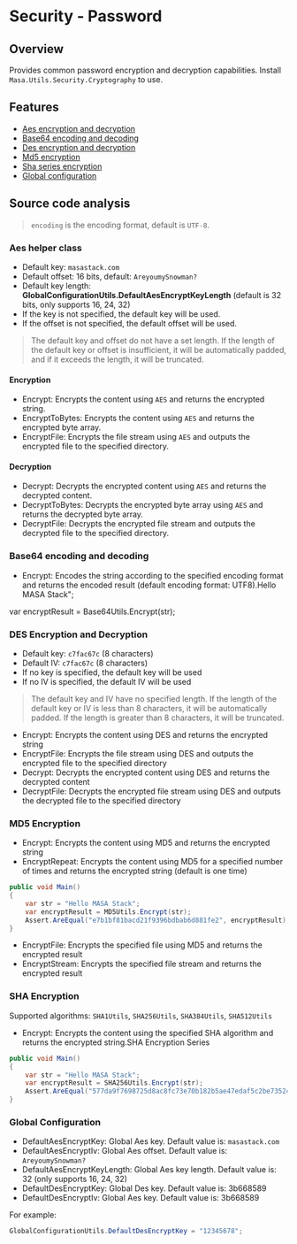 ﻿# Security - Password

## Overview

Provides common password encryption and decryption capabilities. Install `Masa.Utils.Security.Cryptography` to use.

## Features

* [Aes encryption and decryption](#Aes-helper-class)
* [Base64 encoding and decoding](#Base64-encoding-and-decoding)
* [Des encryption and decryption](#Des-encryption-and-decryption)
* [Md5 encryption](#Md5-encryption)
* [Sha series encryption](#Sha-series-encryption)
* [Global configuration](#Global-configuration)

## Source code analysis

> `encoding` is the encoding format, default is `UTF-8`.

### Aes helper class

* Default key: `masastack.com`
* Default offset: 16 bits, default: `AreyoumySnowman?`
* Default key length: **GlobalConfigurationUtils.DefaultAesEncryptKeyLength** (default is 32 bits, only supports 16, 24, 32)
* If the key is not specified, the default key will be used.
* If the offset is not specified, the default offset will be used.

> The default key and offset do not have a set length. If the length of the default key or offset is insufficient, it will be automatically padded, and if it exceeds the length, it will be truncated.

#### Encryption

* Encrypt: Encrypts the content using `AES` and returns the encrypted string.
* EncryptToBytes: Encrypts the content using `AES` and returns the encrypted byte array.
* EncryptFile: Encrypts the file stream using `AES` and outputs the encrypted file to the specified directory.

#### Decryption

* Decrypt: Decrypts the encrypted content using `AES` and returns the decrypted content.
* DecryptToBytes: Decrypts the encrypted byte array using `AES` and returns the decrypted byte array.
* DecryptFile: Decrypts the encrypted file stream and outputs the decrypted file to the specified directory.

### Base64 encoding and decoding

* Encrypt: Encodes the string according to the specified encoding format and returns the encoded result (default encoding format: UTF8).Hello MASA Stack";

var encryptResult = Base64Utils.Encrypt(str);

### DES Encryption and Decryption

* Default key: `c7fac67c` (8 characters)
* Default IV: `c7fac67c` (8 characters)
* If no key is specified, the default key will be used
* If no IV is specified, the default IV will be used

> The default key and IV have no specified length. If the length of the default key or IV is less than 8 characters, it will be automatically padded. If the length is greater than 8 characters, it will be truncated.

* Encrypt: Encrypts the content using DES and returns the encrypted string
* EncryptFile: Encrypts the file stream using DES and outputs the encrypted file to the specified directory
* Decrypt: Decrypts the encrypted content using DES and returns the decrypted content
* DecryptFile: Decrypts the encrypted file stream using DES and outputs the decrypted file to the specified directory

### MD5 Encryption

* Encrypt: Encrypts the content using MD5 and returns the encrypted string
* EncryptRepeat: Encrypts the content using MD5 for a specified number of times and returns the encrypted string (default is one time)

```csharp
public void Main()
{
    var str = "Hello MASA Stack";
    var encryptResult = MD5Utils.Encrypt(str);
    Assert.AreEqual("e7b1bf81bacd21f9396bdbab6d881fe2", encryptResult);
}
```

* EncryptFile: Encrypts the specified file using MD5 and returns the encrypted result
* EncryptStream: Encrypts the specified file stream and returns the encrypted result

### SHA Encryption

Supported algorithms: `SHA1Utils`, `SHA256Utils`, `SHA384Utils`, `SHA512Utils`

* Encrypt: Encrypts the content using the specified SHA algorithm and returns the encrypted string.SHA Encryption Series

```csharp
public void Main()
{
    var str = "Hello MASA Stack";
    var encryptResult = SHA256Utils.Encrypt(str);
    Assert.AreEqual("577da9f7698725d8ac8fc73e70b182b5ae47edaf5c2be73524861b3bf0f148dc", encryptResult);
}
```

### Global Configuration

* DefaultAesEncryptKey: Global Aes key. Default value is: `masastack.com                   `
* DefaultAesEncryptIv: Global Aes offset. Default value is: `AreyoumySnowman?`
* DefaultAesEncryptKeyLength: Global Aes key length. Default value is: 32 (only supports 16, 24, 32)
* DefaultDesEncryptKey: Global Des key. Default value is: 3b668589
* DefaultDesEncryptIv: Global Aes key. Default value is: 3b668589

For example:

```csharp
GlobalConfigurationUtils.DefaultDesEncryptKey = "12345678";
```